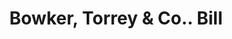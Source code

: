---
doi: 10.7916/D8V13H0G
date_other: '1870'
date_other_textual: 1870-1879
form: printed ephemera
genre:
- Invoices
name:
- Bowker, Torrey & Co.
object_in_context_url: https://biggert.cul.columbia.edu/items/view/ave_biggert_01849
subject_hierarchical_geographic:
- Boston, Massachusetts, United States
subject_name:
- Bowker, Torrey & Co.
title: Bowker, Torrey & Co.. Bill
sort_title: Bowker, Torrey & Co.. Bill
call_number: ave_biggert_01849
coordinates:
- 42.35805555555556,-71.06361111111111
pid: ave_biggert_01849
identifiers: ave_biggert_01849
thumbnail: https://derivativo-3.library.columbia.edu/iiif/2/ldpd:490699/full/!256,256/0/native.jpg
permalink: "/biggert/ave_biggert_01849/"
layout: iiif-image-page
---